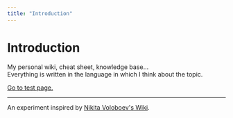 ```yaml
---
title: "Introduction"
---
```

# Introduction

My personal wiki, cheat sheet, knowledge base…  
Everything is written in the language in which I think about the topic.

[Go to test page.](/test-page/)

---

An experiment inspired by [Nikita Voloboev's Wiki](https://wiki.nikiv.dev/).
